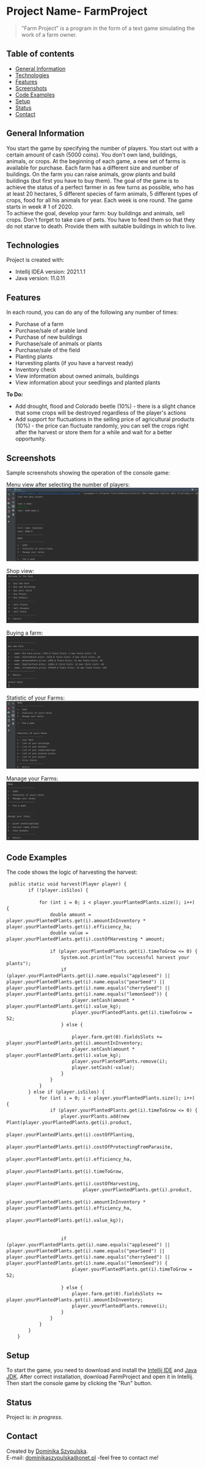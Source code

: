 # Project Name- FarmProject
> "Farm Project" is a program in the form of a text game simulating the work of a farm owner.

## Table of contents
* [General Information](#general-information)
* [Technologies](#technologies)
* [Features](#features)
* [Screenshots](#screenshots)
* [Code Examples](#code-examples)
* [Setup](#setup)
* [Status](#status)
* [Contact](#contact)

## General Information
You start the game by specifying the number of players. You start out with a certain amount of cash (5000 coins). You don't own land, buildings, animals, or crops. 
At the beginning of each game, a new set of farms is available for purchase. Each farm has a different size and number of buildings. 
On the farm you can raise animals, grow plants and build buildings (but first you have to buy them). 
The goal of the game is to achieve the status of a perfect farmer in as few turns as possible, who has at least 20 hectares, 5 different species of farm animals, 5 different types of crops, food for all his animals for year.
Each week is one round. The game starts in week # 1 of 2020. <br>
To achieve the goal, develop your farm: buy buildings and animals, sell crops. Don't forget to take care of pets. 
You have to feed them so that they do not starve to death. Provide them with suitable buildings in which to live.

## Technologies
Project is created with:
- Intellij IDEA version: 2021.1.1
- Java version: 11.0.11


## Features
In each round, you can do any of the following any number of times:
- Purchase of a farm
- Purchase/sale of arable land
- Purchase of new buildings
- Purchase/sale of animals or plants
- Purchase/sale of the field
- Planting plants
- Harvesting plants (if you have a harvest ready)
- Inventory check
- View information about owned animals, buildings
- View information about your seedlings and planted plants

**To Do:**
- Add drought, flood and Colorado beetle (10%) - there is a slight chance that some crops will be destroyed regardless of the player's actions
- Add support for fluctuations in the selling price of agricultural products (10%) - the price can fluctuate randomly, you can sell the crops right after the harvest or store them for a while and wait for a better opportunity.

## Screenshots
Sample screenshots showing the operation of the console game:

Menu view after selecting the number of players:
![Menu](/images/menu.PNG)

Shop view:
![Shop View](/images/shop.PNG)

Buying a farm:
![Buy Farm](/images/farm.PNG)

Statistic of your Farms:
![Statistic of your Farms](/images/statistic.PNG)

Manage your Farms:
![Manage your Farms](/images/manage.PNG)

## Code Examples
The code shows the logic of harvesting the harvest:
```
 public static void harvest(Player player) {
        if (!player.isSilos) {

            for (int i = 0; i < player.yourPlantedPlants.size(); i++) {
                double amount = player.yourPlantedPlants.get(i).amountInInventory * player.yourPlantedPlants.get(i).efficiency_ha;
                double value = player.yourPlantedPlants.get(i).costOfHarvesting * amount;

                if (player.yourPlantedPlants.get(i).timeToGrow <= 0) {
                    System.out.println("You successful harvest your plants");
                    if (player.yourPlantedPlants.get(i).name.equals("appleseed") || player.yourPlantedPlants.get(i).name.equals("pearSeed") || player.yourPlantedPlants.get(i).name.equals("cherrySeed") || player.yourPlantedPlants.get(i).name.equals("lemonSeed")) {
                        player.setCash(amount * player.yourPlantedPlants.get(i).value_kg);
                        player.yourPlantedPlants.get(i).timeToGrow = 52;
                    } else {

                        player.farm.get(0).fieldsSlots += player.yourPlantedPlants.get(i).amountInInventory;
                        player.setCash(amount * player.yourPlantedPlants.get(i).value_kg);
                        player.yourPlantedPlants.remove(i);
                        player.setCash(-value);
                    }
                }
            }
        } else if (player.isSilos) {
            for (int i = 0; i < player.yourPlantedPlants.size(); i++) {
                if (player.yourPlantedPlants.get(i).timeToGrow <= 0) {
                    player.yourPlants.add(new Plant(player.yourPlantedPlants.get(i).product,
                            player.yourPlantedPlants.get(i).costOfPlanting,
                            player.yourPlantedPlants.get(i).costOfProtectingFromParasite,
                            player.yourPlantedPlants.get(i).efficiency_ha,
                            player.yourPlantedPlants.get(i).timeToGrow,
                            player.yourPlantedPlants.get(i).costOfHarvesting,
                            player.yourPlantedPlants.get(i).product,
                            player.yourPlantedPlants.get(i).amountInInventory * player.yourPlantedPlants.get(i).efficiency_ha,
                            player.yourPlantedPlants.get(i).value_kg));


                    if (player.yourPlantedPlants.get(i).name.equals("appleseed") || player.yourPlantedPlants.get(i).name.equals("pearSeed") || player.yourPlantedPlants.get(i).name.equals("cherrySeed") || player.yourPlantedPlants.get(i).name.equals("lemonSeed")) {
                        player.yourPlantedPlants.get(i).timeToGrow = 52;

                    } else {
                        player.farm.get(0).fieldsSlots += player.yourPlantedPlants.get(i).amountInInventory;
                        player.yourPlantedPlants.remove(i);
                    }
                }
            }
        }
    }
```

## Setup
To start the game, you need to download and install the [Intellij IDE](https://www.jetbrains.com/idea/download/#section=windows) and [Java JDK](https://www.oracle.com/java/technologies/javase-downloads.html).
After correct installation, download FarmProject and open it in Intellij. Then start the console game by clicking the "Run" button.

## Status
Project is: *in progress*.

## Contact
Created by [Dominika Szypulska](https://github.com/DominikaSzypulska).
<br>E-mail: dominikaszypulska@onet.pl -feel free to contact me!
